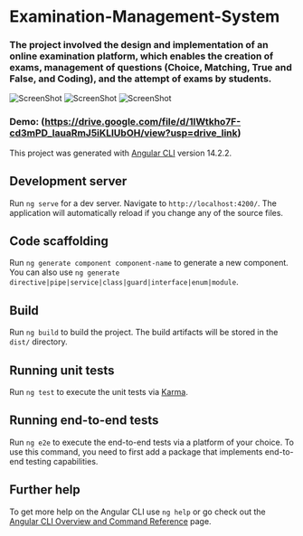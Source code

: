 # Examination-Management-System
### The project involved the design and implementation of an online examination platform, which enables the creation of exams, management of questions (Choice, Matching, True and False, and Coding), and the attempt of exams by students.
 
![ScreenShot](screenshots/ProductList.PNG)
![ScreenShot](screenshots/productDetailes.PNG)
![ScreenShot](screenshots/Cart.PNG)

### Demo: (https://drive.google.com/file/d/1IWtkho7F-cd3mPD_lauaRmJ5iKLIUbOH/view?usp=drive_link)
This project was generated with [Angular CLI](https://github.com/angular/angular-cli) version 14.2.2.

## Development server

Run `ng serve` for a dev server. Navigate to `http://localhost:4200/`. The application will automatically reload if you change any of the source files.

## Code scaffolding

Run `ng generate component component-name` to generate a new component. You can also use `ng generate directive|pipe|service|class|guard|interface|enum|module`.

## Build

Run `ng build` to build the project. The build artifacts will be stored in the `dist/` directory.

## Running unit tests

Run `ng test` to execute the unit tests via [Karma](https://karma-runner.github.io).

## Running end-to-end tests

Run `ng e2e` to execute the end-to-end tests via a platform of your choice. To use this command, you need to first add a package that implements end-to-end testing capabilities.

## Further help

To get more help on the Angular CLI use `ng help` or go check out the [Angular CLI Overview and Command Reference](https://angular.io/cli) page.
